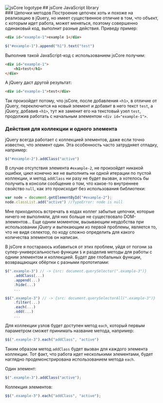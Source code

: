 ﻿<img src="http://habrastorage.org/storage2/ff8/4a3/f91/ff84a3f918616a4842e66b9d40026441.png" alt="jsCore logotype" align="left">## jsCore JavaScript library<br clear="left">### Цепочки методовПостроение цепочек хоть и похоже на реализацию в jQuery, но имеет существенное отличие в том, что объект, с которым идет работа, может меняться, поэтому совершенно одинаковый код, выполнит разные действия. Приведу пример:```html<div id="example-1">example 1</div>``````javascript$("#example-1").append("h1").text("test")```Выполнив такой JavaScript-код с использованием jsCore получим:```html<div id="example-1">    <h1>test</h1></div>```А jQuery даст другой результат:```html<div id="example-1">test</div>```Так произойдет потому, что jsCore, после добавления `<h1>`, в отличие от jQuery, переключится на новый элемент и добавит в него текст `test`, а jQuery, добавив `<h1>`, тут же заменит его на текстовый узел `test`, продолжив работать с начальным элементом `<div id="example-1">`.### Действия для коллекции и одного элементаjQuery всегда работает с коллекцией элементов, даже если точно известно, что элемент один. Эта особенность часто затрудняет отладку, например:```javascript$("#example-2").addClass("active")```В случае отсутствия элемента `#example-2`, не произойдет никакой ошибки, цикл конечно же не выполнить ни одной итерации по пустой коллекции, и метод `addClass` ни разу не будет вызван, а хотелось бы получить в консоли сообщение о том, что какое-то внутреннее свойство `null`, как это происходит без использования библиотеки:```javascriptvar node = document.getElementById("#example-2");node.classList.add("active") //TypeError: node is null```Мне приходилось встречать в кодах коллег забытые цепочки, которые ничего не выполняли, для них больше не существовало DOM-элементов… Еще одним моментом, вызывающим неудобства при использовании jQuery и вытекающим из первой проблемы, является то, что не видя селектор, по коду сложно определить для какого количества элементов он написан.В jsCore я постараюсь избавиться от этих проблем, уйдя от погони за супер-универсальностью функции `$` и разделив методы для работы с одним элементом и коллекцией. Будет две глобальных функции, возвращающих обёртки с разными прототипами:```javascript$(".example-3") // -> {src: document.querySelector(".example-3")}    .addClass(...)    .append(...)    .hide(...)    ...$$(".example-3") // -> {src: document.querySelectorAll(".example-3")}    .filter(...)    .each(...)    .odd(...)    ...```Для коллекции узлов будет доступен метод `each`, который первым параметром сможет принимать название метода, например:```javascript$$(".example-3").each("addClass", "active")```Таким образом метод `addClass` будет вызван для каждого элемента коллекции. Тот факт, что работа идет несколькими элементами, будет наглядно продемонстрирована использованием метода `each`.Один элемент:```javascript$(".example-3").addClass("active");```Коллекция элементов:```javascript$$(".example-3").each("addClass", "active");```